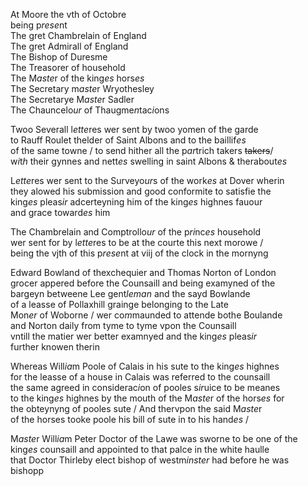 ---
---
<div>

<div>
      <p>
		At Moore the vth of Octobre
		<br />being p<i>rese</i>nt
		<br />The gret Chambrelain of England
		<br />The gret Admirall of England
		<br />The Bishop of Duresme
		<br />The Treasorer of household
		<br />The M<i>aste</i>r of the king<i>es</i> hors<i>es</i>
		<br />The Secretary m<i>aste</i>r Wryothesley
		<br />The Secretarye M<i>aste</i>r Sadler
		<br />The Chauncelo<i>ur</i> of Thaugme<i>n</i>tac<i>i</i>ons
	</p>
      <p>
		Twoo Severall l<i>ette</i>res wer sent by twoo yomen of the garde
		<br />to Rauff Roulet thelder of Saint Albons and to the baillif<i>es</i>
		<br />of the same towne / to send hither all the p<i>ar</i>trich takers <del>takers</del>/
		<br />w<i>i</i>t<i>h</i> their gynnes and nett<i>es</i> swelling in saint Albons &amp; therabout<i>es</i>
	</p>
      <p>
		L<i>ette</i>res wer sent to the Surveyo<i>ur</i>s of the work<i>es</i> at Dover wherin
		<br />they alowed his submission and good conformite to satisfie the
		<br />king<i>es</i> pleas<i>ir</i> adcerteyning him of the king<i>es</i> highnes fauour
		<br />and grace toward<i>es</i> him 
	</p>
      <p>
		The Chambrelain and Comptrollo<i>ur</i> of the p<i>ri</i>nc<i>es</i> household
		<br />wer sent for by l<i>ette</i>res to be at the courte this next morowe /
		<br />being the vjth of this p<i>rese</i>nt at viij of the clock in the mornyng
	</p>
      <p>
		Edward Bowland of thexchequier and Thomas Norton of London
		<br />grocer appered before the Counsaill and being examyned of the
		<br />bargeyn betweene 		Lee gent<i>leman</i> and the sayd Bowlande
		<br />of a leasse of Pollaxhill grainge belonging to the Late
		<br />Mon<i>er</i> of Woborne / wer co<i>m</i>maunded to attende bothe Boulande
		<br />and Norton daily from tyme to tyme vpon the Counsaill
		<br />vntill the matier wer better examnyed and the king<i>es</i> pleas<i>ir</i>
		<br />further knowen therin 
	</p>
      <p>
		Whereas Will<i>ia</i>m Poole of Calais in his sute to the king<i>es</i> highnes
		<br />for the leasse of a house in Calais was referred to the counsaill
		<br />the same agreed in considerac<i>i</i>on of pooles s<i>ir</i>uice to be meanes
		<br />to the king<i>es</i> highnes by the mouth of the M<i>aste</i>r of the hors<i>es</i> for
		<br />the obteynyng of pooles sute / And thervpon the said M<i>aste</i>r
		<br />of the horses tooke poole his bill of sute in to his hand<i>es</i> /
	</p>
      <p>
		M<i>aste</i>r Will<i>ia</i>m Peter Doctor of the Lawe was sworne to be one of the 
		<br />king<i>es</i> counsaill and appointed to that palce in the white haulle
		<br />that Doctor Thirleby elect bishop of westm<i>inster</i> had before he was
		<br />bishopp
	</p>
<br /></div>
</div>